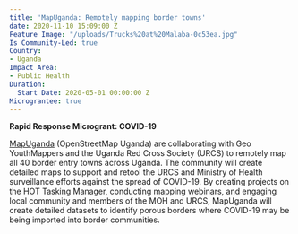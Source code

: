 ```yaml
---
title: 'MapUganda: Remotely mapping border towns'
date: 2020-11-10 15:09:00 Z
Feature Image: "/uploads/Trucks%20at%20Malaba-0c53ea.jpg"
Is Community-Led: true
Country:
- Uganda
Impact Area:
- Public Health
Duration:
  Start Date: 2020-05-01 00:00:00 Z
Micrograntee: true
---
```


**Rapid Response Microgrant: COVID-19**

[MapUganda](https://mapuganda.org/) (OpenStreetMap Uganda) are collaborating with Geo YouthMappers and the Uganda Red Cross Society (URCS) to remotely map all 40 border entry towns across Uganda. The community will create detailed maps to support and retool the URCS and Ministry of Health surveillance efforts against the spread of COVID-19. By creating projects on the HOT Tasking Manager, conducting mapping webinars, and engaging local community and members of the MOH and URCS, MapUganda will create detailed datasets to identify porous borders where COVID-19 may be being imported into border communities.